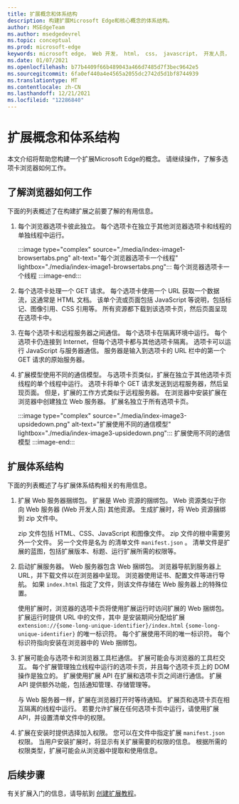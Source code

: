 ```yaml
---
title: 扩展概念和体系结构
description: 构建扩展Microsoft Edge和核心概念的体系结构。
author: MSEdgeTeam
ms.author: msedgedevrel
ms.topic: conceptual
ms.prod: microsoft-edge
keywords: microsoft edge， Web 开发， html， css， javascript， 开发人员， 扩展
ms.date: 01/07/2021
ms.openlocfilehash: b77b4409f66b489043a466d7485d7f3bec9642e5
ms.sourcegitcommit: 6fa0ef440a4e4565a2055dc2742d5d1bf8744939
ms.translationtype: MT
ms.contentlocale: zh-CN
ms.lasthandoff: 12/21/2021
ms.locfileid: "12286840"
---
```

# <a name="extension-concepts-and-architecture"></a>扩展概念和体系结构

本文介绍将帮助您构建一个扩展Microsoft Edge的概念。  请继续操作，了解多选项卡浏览器如何工作。


<!-- ====================================================================== -->
## <a name="understand-how-browsers-work"></a>了解浏览器如何工作

下面的列表概述了在构建扩展之前要了解的有用信息。

1.  每个浏览器选项卡彼此独立。 每个选项卡在独立于其他浏览器选项卡和线程的单独线程中运行。

    :::image type="complex" source="./media/index-image1-browsertabs.png" alt-text="每个浏览器选项卡一个线程" lightbox="./media/index-image1-browsertabs.png":::
       每个浏览器选项卡一个线程
    :::image-end:::

1.  每个选项卡处理一个 GET 请求。  每个选项卡使用一个 URL 获取一个数据流，这通常是 HTML 文档。  该单个流或页面包括 JavaScript 等说明，包括标记、图像引用、CSS 引用等。  所有资源都下载到该选项卡页，然后页面呈现在选项卡中。

1.  在每个选项卡和远程服务器之间通信。  每个选项卡在隔离环境中运行。  每个选项卡仍连接到 Internet，但每个选项卡都与其他选项卡隔离。  选项卡可以运行 JavaScript 与服务器通信。  服务器是输入到选项卡的 URL 栏中的第一个 GET 请求的原始服务器。

1.  扩展模型使用不同的通信模型。  与选项卡页类似，扩展在独立于其他选项卡页线程的单个线程中运行。  选项卡将单个 GET 请求发送到远程服务器，然后呈现页面。  但是，扩展的工作方式类似于远程服务器。  在浏览器中安装扩展在浏览器中创建独立 Web 服务器。  扩展名独立于所有选项卡页。

    :::image type="complex" source="./media/index-image3-upsidedown.png" alt-text="扩展使用不同的通信模型" lightbox="./media/index-image3-upsidedown.png":::
       扩展使用不同的通信模型
    :::image-end:::


<!-- ====================================================================== -->
## <a name="extension-architecture"></a>扩展体系结构

下面的列表概述了与扩展体系结构相关的有用信息。

1.  扩展 Web 服务器捆绑包。  扩展是 Web 资源的捆绑包。  Web 资源类似于你向 Web 服务器 (Web 开发人员) 其他资源。  生成扩展时，将 Web 资源捆绑到 zip 文件中。

    zip 文件包括 HTML、CSS、JavaScript 和图像文件。  zip 文件的根中需要另外一个文件。  另一个文件是名为 的清单文件 `manifest.json` 。  清单文件是扩展的蓝图，包括扩展版本、标题、运行扩展所需的权限等。

1.  启动扩展服务器。  Web 服务器包含 Web 捆绑包。  浏览器导航到服务器上 URL，并下载文件以在浏览器中呈现。  浏览器使用证书、配置文件等进行导航。  如果 `index.html` 指定了文件，则该文件存储在 Web 服务器上的特殊位置。

    使用扩展时，浏览器的选项卡页将使用扩展运行时访问扩展的 Web 捆绑包。  扩展运行时提供 URL 中的文件，其中 是安装期间分配给扩展 `extension://{some-long-unique-identifier}/index.html` `{some-long-unique-identifier}` 的唯一标识符。  每个扩展使用不同的唯一标识符。  每个标识符指向安装在浏览器中的 Web 捆绑包。

1.  扩展可能会与选项卡和浏览器工具栏通信。  扩展可能会与浏览器的工具栏交互。  每个扩展管理独立线程中运行的选项卡页，并且每个选项卡页上的 DOM 操作是独立的。  扩展使用扩展 API 在扩展和选项卡页之间进行通信。  扩展 API 提供额外功能，包括通知管理、存储管理等。

    与 Web 服务器一样，扩展在浏览器打开时等待通知。  扩展页和选项卡页在相互隔离的线程中运行。  若要允许扩展在任何选项卡页中运行，请使用扩展 API，并设置清单文件中的权限。

1.  扩展在安装时提供选择加入权限。  您可以在文件中指定扩展 `manifest.json` 权限。  当用户安装扩展时，将显示有关扩展需要的权限的信息。  根据所需的权限类型，扩展可能会从浏览器中提取和使用信息。


<!-- ====================================================================== -->
## <a name="next-steps"></a>后续步骤

有关扩展入门的信息，请导航到 [创建扩展教程](./part1-simple-extension.md)。
